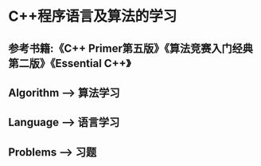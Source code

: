 # C++程序语言及算法的学习
## 参考书籍:《C++ Primer第五版》《算法竞赛入门经典第二版》《Essential C++》
## Algorithm --> 算法学习
## Language --> 语言学习
## Problems --> 习题